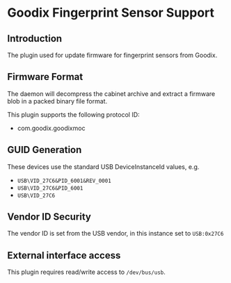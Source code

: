 Goodix Fingerprint Sensor Support
=================================

Introduction
------------

The plugin used for update firmware for fingerprint sensors from Goodix.

Firmware Format
---------------

The daemon will decompress the cabinet archive and extract a firmware blob in
a packed binary file format.

This plugin supports the following protocol ID:

 * com.goodix.goodixmoc

GUID Generation
---------------

These devices use the standard USB DeviceInstanceId values, e.g.

 * `USB\VID_27C6&PID_6001&REV_0001`
 * `USB\VID_27C6&PID_6001`
 * `USB\VID_27C6`

Vendor ID Security
------------------

The vendor ID is set from the USB vendor, in this instance set to `USB:0x27C6`

External interface access
-------------------------
This plugin requires read/write access to `/dev/bus/usb`.
